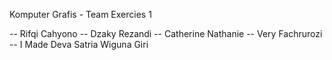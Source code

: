 Komputer Grafis - Team Exercies 1

-- Rifqi Cahyono
-- Dzaky Rezandi
-- Catherine Nathanie
-- Very Fachrurozi
-- I Made Deva Satria Wiguna Giri